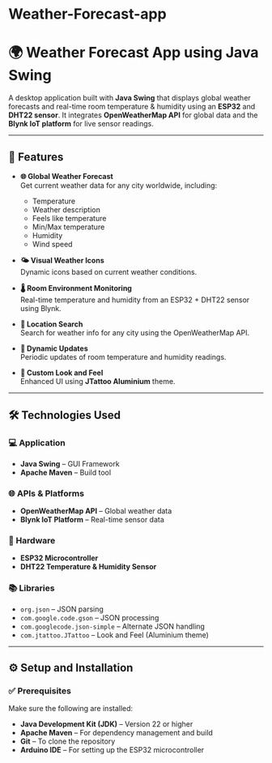 # Weather-Forecast-app

# 🌍 Weather Forecast App using Java Swing

A desktop application built with **Java Swing** that displays global weather forecasts and real-time room temperature & humidity using an **ESP32** and **DHT22 sensor**. It integrates **OpenWeatherMap API** for global data and the **Blynk IoT platform** for live sensor readings.

---

## 🚀 Features

- **🌐 Global Weather Forecast**  
  Get current weather data for any city worldwide, including:
  - Temperature
  - Weather description
  - Feels like temperature
  - Min/Max temperature
  - Humidity
  - Wind speed

- **🌤️ Visual Weather Icons**  
  Dynamic icons based on current weather conditions.

- **🌡️ Room Environment Monitoring**  
  Real-time temperature and humidity from an ESP32 + DHT22 sensor using Blynk.

- **📍 Location Search**  
  Search for weather info for any city using the OpenWeatherMap API.

- **🔁 Dynamic Updates**  
  Periodic updates of room temperature and humidity readings.

- **🎨 Custom Look and Feel**  
  Enhanced UI using **JTattoo Aluminium** theme.

---

## 🛠 Technologies Used

### 💻 Application
- **Java Swing** – GUI Framework
- **Apache Maven** – Build tool

### 🌐 APIs & Platforms
- **OpenWeatherMap API** – Global weather data
- **Blynk IoT Platform** – Real-time sensor data

### 📡 Hardware
- **ESP32 Microcontroller**
- **DHT22 Temperature & Humidity Sensor**

### 📚 Libraries
- `org.json` – JSON parsing
- `com.google.code.gson` – JSON processing
- `com.googlecode.json-simple` – Alternate JSON handling
- `com.jtattoo.JTattoo` – Look and Feel (Aluminium theme)

---

## ⚙️ Setup and Installation

### ✅ Prerequisites
Make sure the following are installed:

- **Java Development Kit (JDK)** – Version 22 or higher  
- **Apache Maven** – For dependency management and build  
- **Git** – To clone the repository  
- **Arduino IDE** – For setting up the ESP32 microcontroller
